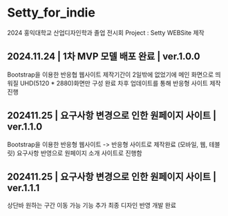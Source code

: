 # Setty_for_indie
2024 홍익대학교 산업디자인학과 졸업 전시회 
Project : Setty WEBSite 제작

## 2024.11.24  |  1차 MVP 모델 배포 완료 | ver.1.0.0
Bootstrap을 이용한 반응협 웹사이트
제작기간이 2일밖에 없었기에 메인 화면으로 띄워질 UHD(5120 * 2880)화면만 구성 완료
차후 업데이트를 통해 반응형 사이트 제작 진행

## 202411.25 | 요구사항 변경으로 인한 원페이지 사이트 | ver.1.1.0
Bootstrap을 이용한 반응형 웹사이트 -> 반응형 사이트로 제작완료 (모바일, 웹, 테블릿)
요구사항 반영으로 원페이지 소개 사이트로 진행함

## 202411.25 | 요구사항 변경으로 인한 원페이지 사이트 | ver.1.1.1
상단바 원하는 구간 이동 가능 기능 추가
최종 디자인 반영 개발 완료

